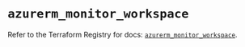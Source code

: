 # `azurerm_monitor_workspace`

Refer to the Terraform Registry for docs: [`azurerm_monitor_workspace`](https://registry.terraform.io/providers/hashicorp/azurerm/4.3.0/docs/resources/monitor_workspace).
